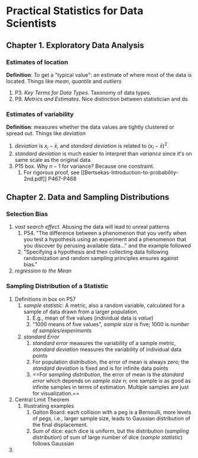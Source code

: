 # Practical Statistics for Data Scientists
## Chapter 1. Exploratory Data Analysis
### Estimates of location
**Definition**: To get a "typical value": an estimate of where most of the data is located. Things like *mean*, *quantile* and *outliers*
1. P3. *Key Terms for Data Types*. Taxonomy of data types.
2. P9. *Metrics and Estimates*. Nice distinction between statistician and ds
### Estimates of variability
**Definition**: measures whether the data values are tightly clustered or spread out. Things like *deviation*
1. *deviation* is $x_i - \bar{x}$,  and *standard deviation* is related to $(x_i - \bar{x})^2$.
2. *standard deviation* is much easier to interpret than *variance* since it's on same scale as the original data
3. P15 box. Why $n-1$ for variance? Because one constraint.
	1. For rigorous proof, see [[Bertsekas-Introduction-to-probability-2nd.pdf]] P467-P468

## Chapter 2. Data and Sampling Distributions
### Selection Bias
1. *vast search effect*. Abusing the data will lead to unreal patterns
	1. P54. "The difference between a phenomenon that you verify when you test a hypothesis using an experiment and a phenomenon that you discover by perusing available data..." and the example followed
	2. "Specifying a hypothesis and then collecting data following randomization and random sampling principles ensures against bias."
2. *regression to the Mean*

### Sampling Distribution of a Statistic
1. Definitions in box on P57
	1. *sample statistic*: A metric, also a random variable, calculated for a sample of data drawn from a larger population.
		1. E.g., mean of five values (individual data is *value*)
		2. "1000 means of five values", *sample size* is five; 1000 is *number of samples/experiments*
	2. *standard Error*
		1.  *standard error* measures the variability of a sample metric, *standard deviation* measures the variability of individual data points
		2. For population distribution, the error of mean is always zero; the *standard deviation* is fixed and is for infinite data points
		3. ==For *sampling distribution*, the error of mean is the *standard error* which depends on *sample size n*; one sample is as good as infinite samples in terms of estimation. Multiple samples are just for visualization.==
2. Central Limit Theorem
	1. Illustrating examples
		1. Galton Board: each collision with a peg is a Bernoulli, more levels of pegs, i.e., larger sample size, leads to Gaussian distribution of the final displacement.
		2. Sum of dice: each dice is uniform, but the distribution (*sampling distribution*) of sum of large number of dice (*sample statistic*) follows Gaussian
3. 
